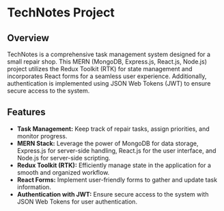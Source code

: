 # TechNotes Project

## Overview

TechNotes is a comprehensive task management system designed for a small repair shop. This MERN (MongoDB, Express.js, React.js, Node.js) project utilizes the Redux Toolkit (RTK) for state management and incorporates React forms for a seamless user experience. Additionally, authentication is implemented using JSON Web Tokens (JWT) to ensure secure access to the system.

## Features

- **Task Management:** Keep track of repair tasks, assign priorities, and monitor progress.
- **MERN Stack:** Leverage the power of MongoDB for data storage, Express.js for server-side handling, React.js for the user interface, and Node.js for server-side scripting.
- **Redux Toolkit (RTK):** Efficiently manage state in the application for a smooth and organized workflow.
- **React Forms:** Implement user-friendly forms to gather and update task information.
- **Authentication with JWT:** Ensure secure access to the system with JSON Web Tokens for user authentication.
